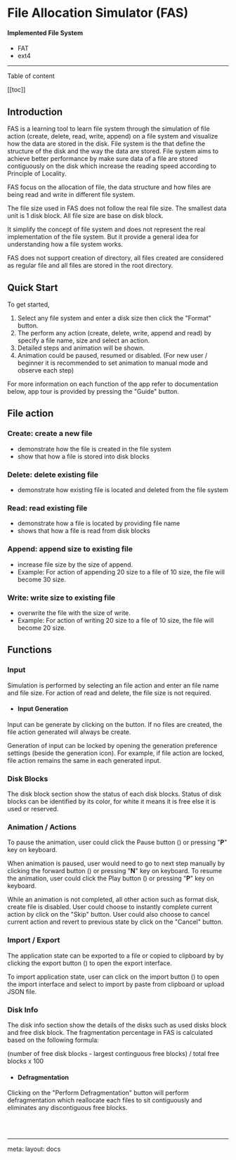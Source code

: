 <script setup lang="ts">
useHead({
  title: 'FAS - Docs',
})
</script>

# File Allocation Simulator (FAS)
#### Implemented File System
  - <router-link class="hover:text-blue-500 !text-blue-6" to="/docs/fat">FAT</router-link>
  - <router-link class="hover:text-blue-500 !text-blue-6" to="/docs/ext4">ext4</router-link>

<hr>
Table of content

  [[toc]]

## Introduction

FAS is a learning tool to learn file system through the simulation of file action (create, delete, read, write, append) on a file system and visualize how the data are stored in the disk. File system is the that define the structure of the disk and the way the data are stored. File system aims to achieve better performance by make sure data of a file are stored contiguously on the disk which increase the reading speed according to Principle of Locality.

FAS focus on the allocation of file, the data structure and how files are being read and write in different file system.

The file size used in FAS does not follow the real file size. The smallest data unit is 1 disk block. All file size are base on disk block.

It simplify the concept of file system and does not represent the real implementation of the file system. But it provide a general idea for understanding how a file system works. 

FAS does not support creation of directory, all files created are considered as regular file and all files are stored in the root directory.

## Quick Start

To get started, 
1. Select any file system and enter a disk size then click the "Format" button.
2. The perform any action (create, delete, write, append and read) by specify a file name, size and select an action.
3. Detailed steps and animation will be shown.
4. Animation could be paused, resumed or disabled. 
(For new user / beginner it is recommended to set animation to manual mode and observe each step)

For more information on each function of the app refer to documentation below, app tour is provided by pressing the "Guide" button.

## File action
### Create: create a new file
- demonstrate how the file is created in the file system
- show that how a file is stored into disk blocks
  
### Delete: delete existing file
- demonstrate how existing file is located and deleted from the file system
  
### Read: read existing file
- demonstrate how a file is located by providing file name
- shows that how a file is read from disk blocks

### Append: append size to existing file
- increase file size by the size of append.
- Example: For action of appending 20 size to a file of 10 size, the file will become 30 size.
  
### Write: write size to existing file
- overwrite the file with the size of write.
- Example: For action of writing 20 size to a file of 10 size, the file will become 20 size.

## Functions

### Input
Simulation is performed by selecting an file action and enter an file name and file size. For action of read and delete, the file size is not required. 

- #### Input Generation
Input can be generate by clicking on the <span class="i-mdi:cogs icon-btn inline-block align-sub"></span> button. If no files are created, the file action generated will always be create. 

Generation of input can be locked by opening the generation preference settings <span class="i-fluent:caret-down-24-filled icon-btn inline-block align-sub"></span> (beside the generation icon). For example, if file action are locked, file action remains the same in each generated input.


### Disk Blocks
The disk block section show the status of each disk blocks. Status of disk blocks can be identified by its color, for white it means it is free else it is used or reserved.

### Animation / Actions
To pause the animation, user could click the Pause button (<span class="i-ic:round-pause-circle inline-block align-sub" />) or pressing "**P**" key on keyboard. 

When animation is paused, user would need to go to next step manually by clicking the forward button (<span class="i-fluent:fast-forward-16-filled inline-block align-sub"/>) or pressing "**N**" key on keyboard. To resume the animation, user could click the Play button (<span class="i-ic:round-play-circle inline-block align-sub" />) or pressing "**P**" key on keyboard. 

While an animation is not completed, all other action such as format disk, create file is disabled. User could choose to instantly complete current action by click on the "Skip" button. User could also choose to cancel current action and revert to previous state by click on the "Cancel" button.

### Import / Export

The application state can be exported to a file or copied to clipboard by by clicking the export button (<span class="i-carbon:export icon-btn"></span>) to open the export interface.

To import application state, user can click on the import button (<span class="i-mdi:database-import icon-btn"></span>) to open the import interface and select to import by paste from clipboard or upload JSON file.

### Disk Info

The disk info section show the details of the disks such as used disks block and free disk block. The fragmentation percentage in FAS is calculated based on the following formula: 
  
  (number of free disk blocks - largest continguous free blocks) /  total free blocks x 100


- #### Defragmentation

Clicking on the "Perform Defragmentation" button will perform defragmentation which reallocate each files to sit contiguously and eliminates any discontiguous free blocks.



<br>
<br>
<hr>
<route lang="yaml">
meta:
  layout: docs
</route>
